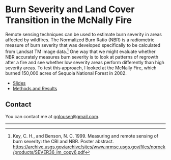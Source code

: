 # Burn Severity and Land Cover Transition in the McNally Fire

Remote sensing techniques can be used to estimate burn severity in areas affected by wildfires.
The Normalized Burn Ratio (NBR) is a radiometric measure of burn severity that was developed
specifically to be calculated from Landsat TM image data.[^1] One way that we might evaluate
whether NBR accurately measures burn severity is to look at patterns of regrowth after a fire
and see whether low severity areas perform differently than high severity areas. To test this
approach, I looked at the McNally Fire, which burned 150,000 acres of Sequoia National Forest
in 2002.

- [Slides](mcnally_fire_slides.pdf)
- [Methods and Results](mcnally_fire.pdf)

## Contact

You can contact me at <gglouser@gmail.com>.

---

[^1]: Key, C. H., and Benson, N. C. 1999. Measuring and remote sensing of burn severity: the CBI and NBR. Poster abstract. <https://archive.usgs.gov/archive/sites/www.nrmsc.usgs.gov/files/norock/products/SEVER36_im_copy6.pdf>
